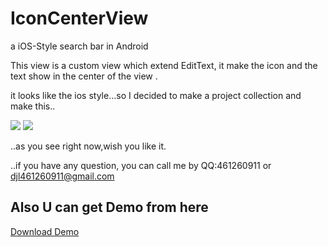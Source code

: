 # IconCenterView
a iOS-Style search bar in Android

This view is a custom view which extend EditText, it make the icon and the text show in the center of the view .<br>

it looks like the ios style...so I decided to make a project collection and make this..<br>

![](https://github.com/5peak2me/IconCenterView/master/imgs/iOS.gif)
![](https://github.com/5peak2me/IconCenterView/master/imgs/Android.gif)

..as you see right now,wish you like it.

..if you have any question, you can call me by QQ:461260911 or djl461260911@gmail.com

## Also U can get Demo from here

[Download Demo](https://github.com/5peak2me/IconCenterView/master/demo/demo.apk)
